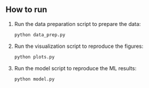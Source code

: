 ## How to run

1. Run the data preparation script to prepare the data:
   ```bash
   python data_prep.py
   ```
2. Run the visualization script to reproduce the figures:
   ```bash
   python plots.py
   ```

3. Run the model script to reproduce the ML results:
   ```bash
   python model.py
   ```
